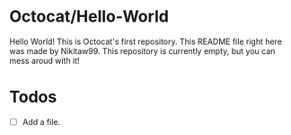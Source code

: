 # Octocat/Hello-World
Hello World! This is Octocat's first repository. This README file right here was made by Nikitaw99. This repository is currently empty, but you can mess aroud with it!

# Todos
- [ ] Add a file.
